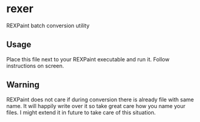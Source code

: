 # rexer
REXPaint batch conversion utility

## Usage
Place this file next to your REXPaint executable and run it. Follow instructions on screen.

## Warning
REXPaint does not care if during conversion there is already file with same name. It will happily write over it so take great care how you name your files. I might extend it in future to take care of this situation.
